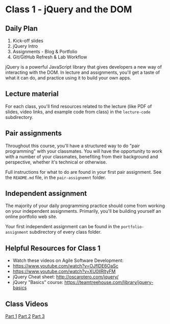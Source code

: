 # Class 1 - jQuery and the DOM

## Daily Plan

1. Kick-off slides
2. jQuery Intro
3. Assignments - Blog & Portfolio
4. Git/GitHub Refresh & Lab Workflow

jQuery is a powerful JavaScript library that gives developers a new way of interacting with the DOM. In lecture and assignments, you'll get a taste of what it can do, and practice using it to build your own apps.

## Lecture material

For each class, you'll find resources related to the lecture (like PDF of slides, video links, and example code from class) in the `lecture-code` subdirectory.

## Pair assignments

Throughout this course, you'll have a structured way to do "pair programming" with your classmates. You will have the opportunity to work with a number of your classmates, benefiting from their background and perspective, whether it's technical or otherwise.

Full instructions for what to do are found in your first pair assignment. See the `README.md` file, in the `pair-assignemnt` folder.

## Independent assignment

The majority of your daily programming practice should come from working on your independent assignments. Primarily, you'll be building yourself an online portfolio web site.

Your first independent assignment can be found in the `portfolio-assignment` subdirectory of every class folder.

## Helpful Resources for Class 1
 - Watch these videos on Agile Software Development:
  - https://www.youtube.com/watch?v=OJflDE6OaSc  
  - https://www.youtube.com/watch?v=XU0llRltyFM
 - jQuery Cheat sheet: http://oscarotero.com/jquery/
 - jQuery "Basics" course: https://teamtreehouse.com/library/jquery-basics

## Class Videos
 [Part 1]()
 [Part 2]()
 [Part 3]()
